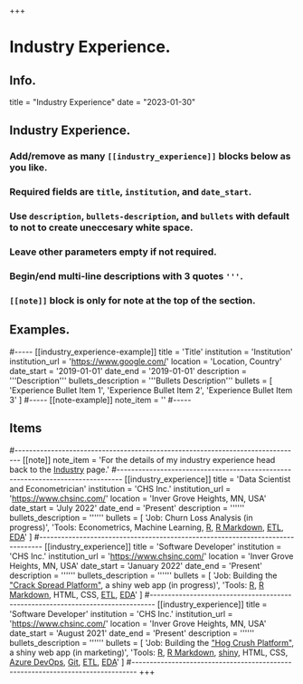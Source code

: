 +++
# Industry Experience.

## Info.
title = "Industry Experience"
date = "2023-01-30"

## Industry Experience.
### Add/remove as many `[[industry_experience]]` blocks below as you like.
### Required fields are `title`, `institution`, and `date_start`.
### Use `description`, `bullets-description`, and `bullets` with default to not to create uneccesary white space.
### Leave other parameters empty if not required.
### Begin/end multi-line descriptions with 3 quotes `'''`.
### `[[note]]` block is only for note at the top of the section.

## Examples.
#-----
[[industry_experience-example]]
  title = 'Title'
  institution = 'Institution'
  institution_url = 'https://www.google.com/'
  location = 'Location, Country'
  date_start = '2019-01-01'
  date_end = '2019-01-01'
  description = '''Description'''
  bullets_description = '''Bullets Description'''
  bullets = [
    'Experience Bullet Item 1',
    'Experience Bullet Item 2',
    'Experience Bullet Item 3'
    ]
#-----
[[note-example]]
  note_item = '<i class="fas fa-exclamation-triangle pr2"></i>'
#-----

## Items
#-------------------------------------------------------------------------------
[[note]]
  note_item = '<i class="fas fa-exclamation-triangle pr2"></i>For the details of my industry experience head back to the <a href="/industry">Industry</a> page.'
#-------------------------------------------------------------------------------
[[industry_experience]]
  title = 'Data Scientist and Econometrician'
  institution = 'CHS Inc.'
  institution_url = 'https://www.chsinc.com/'
  location = 'Inver Grove Heights, MN, USA'
  date_start = 'July 2022'
  date_end = 'Present'
  description = ''''''
  bullets_description = ''''''
  bullets = [
    'Job: Churn Loss Analysis (in progress)',
    'Tools: Econometrics, Machine Learning, <a href= "http://www.r-project.org/" target="_blank" rel="noopener">R</a>, <a href= "http://rmarkdown.rstudio.com/" target="_blank" rel="noopener">R Markdown</a>, <a href= "https://en.wikipedia.org/wiki/Extract,_transform,_load" target="_blank" rel="noopener">ETL</a>, <a href= "https://en.wikipedia.org/wiki/Exploratory_data_analysis" target="_blank" rel="noopener">EDA</a>'
    ]
#-------------------------------------------------------------------------------
[[industry_experience]]
  title = 'Software Developer'
  institution = 'CHS Inc.'
  institution_url = 'https://www.chsinc.com/'
  location = 'Inver Grove Heights, MN, USA'
  date_start = 'January 2022'
  date_end = 'Present'
  description = ''''''
  bullets_description = ''''''
  bullets = [
    'Job: Building the <a href= "https://omerkara.shinyapps.io/crack-spread-platform/" target="_blank" rel="noopener">"Crack Spread Platform"</a>, a shiny web app (in progress)',
    'Tools: <a href= "http://www.r-project.org/" target="_blank" rel="noopener">R</a>, <a href= "http://rmarkdown.rstudio.com/" target="_blank" rel="noopener">R Markdown</a>, HTML, CSS, <a href= "https://en.wikipedia.org/wiki/Extract,_transform,_load" target="_blank" rel="noopener">ETL</a>, <a href= "https://en.wikipedia.org/wiki/Exploratory_data_analysis" target="_blank" rel="noopener">EDA</a>'
    ]
#-------------------------------------------------------------------------------
[[industry_experience]]
  title = 'Software Developer'
  institution = 'CHS Inc.'
  institution_url = 'https://www.chsinc.com/'
  location = 'Inver Grove Heights, MN, USA'
  date_start = 'August 2021'
  date_end = 'Present'
  description = ''''''
  bullets_description = ''''''
  bullets = [
    'Job: Building the <a href= "https://omerkara.shinyapps.io/hog-crush-platform/" target="_blank" rel="noopener">"Hog Crush Platform"</a>, a shiny web app (in marketing)',
    'Tools: <a href= "http://www.r-project.org/" target="_blank" rel="noopener">R</a>, <a href= "http://rmarkdown.rstudio.com/" target="_blank" rel="noopener">R Markdown</a>, <a href= "https://shiny.rstudio.com/" target="_blank" rel="noopener">shiny</a>, HTML, CSS, <a href= "https://azure.microsoft.com/en-us/products/devops/" target="_blank" rel="noopener">Azure DevOps</a>, <a href= "https://git-scm.com/" target="_blank" rel="noopener">Git</a>, <a href= "https://en.wikipedia.org/wiki/Extract,_transform,_load" target="_blank" rel="noopener">ETL</a>, <a href= "https://en.wikipedia.org/wiki/Exploratory_data_analysis" target="_blank" rel="noopener">EDA</a>'
    ]
#-------------------------------------------------------------------------------
+++
